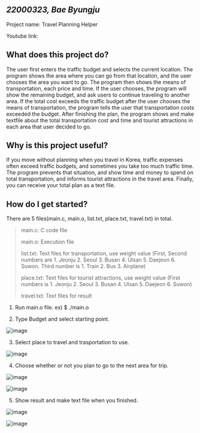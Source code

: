 ## _22000323, Bae Byungju_

Project name: Travel Planning Helper

Youtube link: 

## What does this project do?
The user first enters the traffic budget and selects the current location. The program shows the area where you can go from that location, and the user chooses the area you want to go. The program then shows the means of transportation, each price and time. If the user chooses, the program will show the remaining budget, and ask users to continue traveling to another area. If the total cost exceeds the traffic budget after the user chooses the means of transportation, the program tells the user that transportation costs exceeded the budget. After finishing the plan, the program shows and make textfile about the total transportation cost and time and tourist attractions in each area that user decided to go.

## Why is this project useful?
If you move without planning when you travel in Korea, traffic expenses often exceed traffic budgets, and sometimes you take too much traffic time. The program prevents that situation, and show time and money to spend on total transportation, and informs tourist attractions in the travel area. Finally, you can receive your total plan as a text file.

## How do I get started?
There are 5 files(main.c, main.o, list.txt, place.txt, travel.txt) in total.
> main.c: C code file
> 
> main.o: Execution file
> 
> list.txt: Text files for transportation, use weight value (First, Second numbers are 1. Jeonju 2. Seoul 3. Busan 4. Ulsan 5. Daejeon 6. Suwon. Third number is 1. Train 2. Bus 3. Airplane)
> 
> place.txt: Text files for tourist attractions, use weight value (First numbers is 1. Jeonju 2. Seoul 3. Busan 4. Ulsan 5. Daejeon 6. Suwon)
> 
> travel.txt: Text files for result

1. Run main.o file.
ex) $ ./main.o

2. Type Budget and select starting point.

![image](https://user-images.githubusercontent.com/103616973/172415349-1d6893a4-264e-4545-b1e1-cf1a699233bd.png)


3. Select place to travel and trasportation to use.

![image](https://user-images.githubusercontent.com/103616973/172416038-03d6da83-b2ce-483b-b67c-92d4d9b27190.png)

4. Choose whether or not you plan to go to the next area for trip.

![image](https://user-images.githubusercontent.com/103616973/172417122-76e6ea37-9abb-422b-a83f-6e6ba49c49a2.png)

![image](https://user-images.githubusercontent.com/103616973/172417306-891fe5fb-d3e8-43c3-aa0b-7b935e604c0e.png)

5. Show result and make text file when you finished.

![image](https://user-images.githubusercontent.com/103616973/172417623-12cda5c2-dc21-4f89-ab4c-f69f19b481d8.png)

![image](https://user-images.githubusercontent.com/103616973/172417755-74835d73-2f27-424a-a41c-1c92fc69613d.png)

